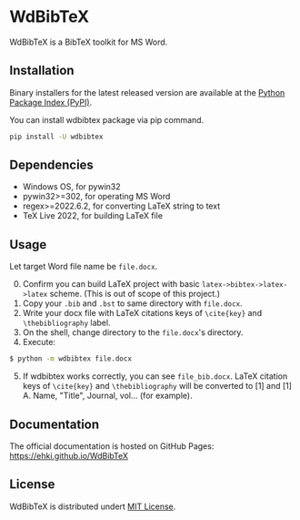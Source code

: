 # WdBibTeX
WdBibTeX is a BibTeX toolkit for MS Word.

## Installation

Binary installers for the latest released version are available at the [Python Package Index (PyPI)](https://pypi.org/project/wdbibtex).

You can install wdbibtex package via pip command.

```sh
pip install -U wdbibtex
```

## Dependencies

- Windows OS, for pywin32
- pywin32>=302, for operating MS Word
- regex>=2022.6.2, for converting LaTeX string to text
- TeX Live 2022, for building LaTeX file

## Usage

Let target Word file name be `file.docx`.

0. Confirm you can build LaTeX project with basic `latex->bibtex->latex->latex` scheme. (This is out of scope of this project.)
1. Copy your `.bib` and `.bst` to same directory with `file.docx`.
2. Write your docx file with LaTeX citations keys of `\cite{key}` and `\thebibliography` label.
3. On the shell, change directory to the `file.docx`'s directory.
4. Execute:
```sh
$ python -m wdbibtex file.docx
```
5. If wdbibtex works correctly, you can see `file_bib.docx`. LaTeX citation keys of `\cite{key}` and `\thebibliography` will be converted to [1] and [1] A. Name, "Title", Journal, vol... (for example).

## Documentation
The official documentation is hosted on GitHub Pages: https://ehki.github.io/WdBibTeX

## License
WdBibTeX is distributed undert [MIT License](https://github.com/ehki/WdBibTeX/blob/bdf05337ae3f0659b2cca09986facd9aa7ad8a06/LICENSE).
